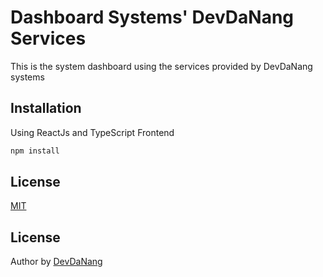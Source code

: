 # Dashboard Systems' DevDaNang Services

This is the system dashboard using the services provided by DevDaNang systems

## Installation

Using ReactJs and TypeScript Frontend

```bash
npm install
```

## License

[MIT](https://choosealicense.com/licenses/mit/)

## License

Author by [DevDaNang](https://github.com/qlongdevdn)
